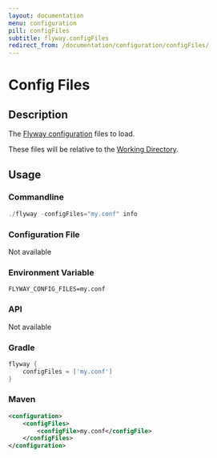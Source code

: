 ```yaml
---
layout: documentation
menu: configuration
pill: configFiles
subtitle: flyway.configFiles
redirect_from: /documentation/configuration/configFiles/
---
```


# Config Files

## Description
The [Flyway configuration](/documentation/configuration/configfile) files to load.

These files will be relative to the [Working Directory](/documentation/configuration/parameters/workingDirectory).

## Usage

### Commandline
```powershell
./flyway -configFiles="my.conf" info
```

### Configuration File
Not available

### Environment Variable
```properties
FLYWAY_CONFIG_FILES=my.conf
```

### API
Not available

### Gradle
```groovy
flyway {
    configFiles = ['my.conf']
}
```

### Maven
```xml
<configuration>
    <configFiles>
        <configFile>my.conf</configFile>
    </configFiles>
</configuration>
```